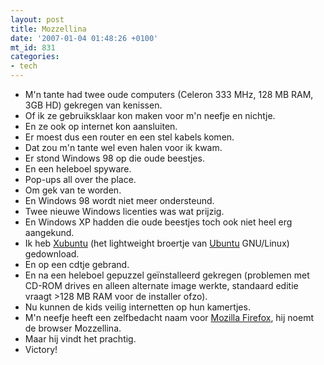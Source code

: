 ```yaml
---
layout: post
title: Mozzellina
date: '2007-01-04 01:48:26 +0100'
mt_id: 831
categories:
- tech
---
```

<ul>
<li>M'n tante had twee oude computers (Celeron 333 MHz, 128 MB RAM, 3GB HD) gekregen van kenissen.</li>
<li>Of ik ze gebruiksklaar kon maken voor m'n neefje en nichtje.</li>
<li>En ze ook op internet kon aansluiten.</li>
<li>Er moest dus een router en een stel kabels komen.</li>
<li>Dat zou m'n tante wel even halen voor ik kwam.</li>
<li>Er stond Windows 98 op die oude beestjes.</li>
<li>En een heleboel spyware.</li>
<li>Pop-ups all over the place.</li>
<li>Om gek van te worden.</li>
<li>En Windows 98 wordt niet meer ondersteund.</li>
<li>Twee nieuwe Windows licenties was wat prijzig.</li>
<li>En Windows XP hadden die oude beestjes toch ook niet heel erg aangekund.</li>
<li>Ik heb <a href="http://www.xubuntu.com/">Xubuntu</a> (het lightweight broertje van <a href="http://www.ubuntu.com/">Ubuntu</a> GNU/Linux) gedownload.</li>
<li>En op een cdtje gebrand.</li>
<li>En na een heleboel gepuzzel geïnstalleerd gekregen (problemen met CD-ROM drives en alleen alternate image werkte, standaard editie vraagt >128 MB RAM voor de installer ofzo).</li>
<li>Nu kunnen de kids veilig internetten op hun kamertjes.</li>
<li>M'n neefje heeft een zelfbedacht naam voor <a href="http://www.mozilla-europe.org/nl/products/firefox/">Mozilla Firefox</a>, hij noemt de browser Mozzellina.</li>
<li>Maar hij vindt het prachtig.</li>
<li>Victory!</li>
</ul>
